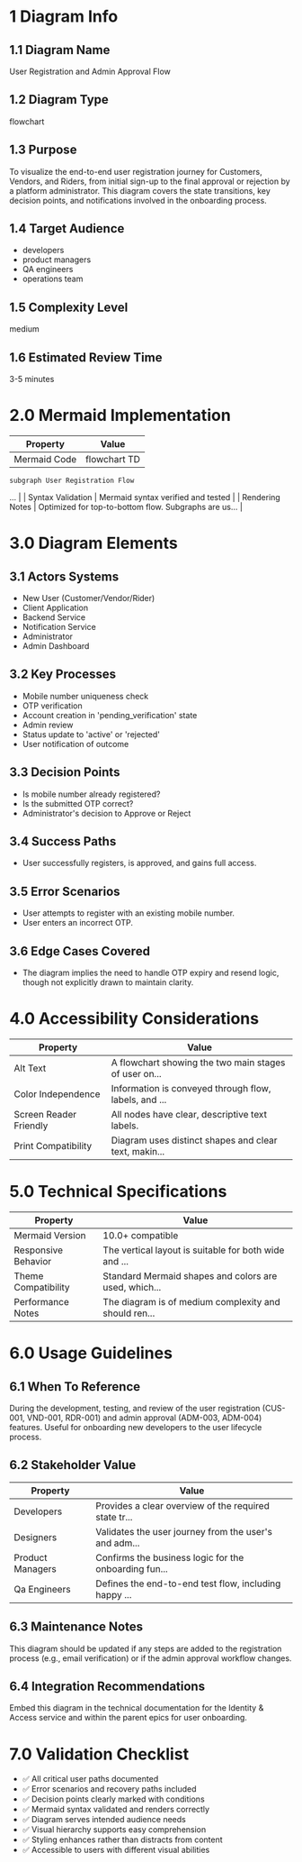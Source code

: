 # 1 Diagram Info

## 1.1 Diagram Name

User Registration and Admin Approval Flow

## 1.2 Diagram Type

flowchart

## 1.3 Purpose

To visualize the end-to-end user registration journey for Customers, Vendors, and Riders, from initial sign-up to the final approval or rejection by a platform administrator. This diagram covers the state transitions, key decision points, and notifications involved in the onboarding process.

## 1.4 Target Audience

- developers
- product managers
- QA engineers
- operations team

## 1.5 Complexity Level

medium

## 1.6 Estimated Review Time

3-5 minutes

# 2.0 Mermaid Implementation

| Property | Value |
|----------|-------|
| Mermaid Code | flowchart TD
    subgraph User Registration Flow
 ... |
| Syntax Validation | Mermaid syntax verified and tested |
| Rendering Notes | Optimized for top-to-bottom flow. Subgraphs are us... |

# 3.0 Diagram Elements

## 3.1 Actors Systems

- New User (Customer/Vendor/Rider)
- Client Application
- Backend Service
- Notification Service
- Administrator
- Admin Dashboard

## 3.2 Key Processes

- Mobile number uniqueness check
- OTP verification
- Account creation in 'pending_verification' state
- Admin review
- Status update to 'active' or 'rejected'
- User notification of outcome

## 3.3 Decision Points

- Is mobile number already registered?
- Is the submitted OTP correct?
- Administrator's decision to Approve or Reject

## 3.4 Success Paths

- User successfully registers, is approved, and gains full access.

## 3.5 Error Scenarios

- User attempts to register with an existing mobile number.
- User enters an incorrect OTP.

## 3.6 Edge Cases Covered

- The diagram implies the need to handle OTP expiry and resend logic, though not explicitly drawn to maintain clarity.

# 4.0 Accessibility Considerations

| Property | Value |
|----------|-------|
| Alt Text | A flowchart showing the two main stages of user on... |
| Color Independence | Information is conveyed through flow, labels, and ... |
| Screen Reader Friendly | All nodes have clear, descriptive text labels. |
| Print Compatibility | Diagram uses distinct shapes and clear text, makin... |

# 5.0 Technical Specifications

| Property | Value |
|----------|-------|
| Mermaid Version | 10.0+ compatible |
| Responsive Behavior | The vertical layout is suitable for both wide and ... |
| Theme Compatibility | Standard Mermaid shapes and colors are used, which... |
| Performance Notes | The diagram is of medium complexity and should ren... |

# 6.0 Usage Guidelines

## 6.1 When To Reference

During the development, testing, and review of the user registration (CUS-001, VND-001, RDR-001) and admin approval (ADM-003, ADM-004) features. Useful for onboarding new developers to the user lifecycle process.

## 6.2 Stakeholder Value

| Property | Value |
|----------|-------|
| Developers | Provides a clear overview of the required state tr... |
| Designers | Validates the user journey from the user's and adm... |
| Product Managers | Confirms the business logic for the onboarding fun... |
| Qa Engineers | Defines the end-to-end test flow, including happy ... |

## 6.3 Maintenance Notes

This diagram should be updated if any steps are added to the registration process (e.g., email verification) or if the admin approval workflow changes.

## 6.4 Integration Recommendations

Embed this diagram in the technical documentation for the Identity & Access service and within the parent epics for user onboarding.

# 7.0 Validation Checklist

- ✅ All critical user paths documented
- ✅ Error scenarios and recovery paths included
- ✅ Decision points clearly marked with conditions
- ✅ Mermaid syntax validated and renders correctly
- ✅ Diagram serves intended audience needs
- ✅ Visual hierarchy supports easy comprehension
- ✅ Styling enhances rather than distracts from content
- ✅ Accessible to users with different visual abilities

